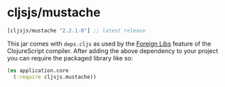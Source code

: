 # cljsjs/mustache

[](dependency)
```clojure
[cljsjs/mustache "2.2.1-0"] ;; latest release
```
[](/dependency)

This jar comes with `deps.cljs` as used by the [Foreign Libs][flibs] feature
of the ClojureScript compiler. After adding the above dependency to your project
you can require the packaged library like so:

```clojure
(ns application.core
  (:require cljsjs.mustache))
```

[flibs]: https://clojurescript.org/reference/packaging-foreign-deps
